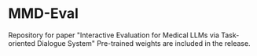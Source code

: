 # MMD-Eval
Repository for paper "Interactive Evaluation for Medical LLMs via Task-oriented Dialogue System"
Pre-trained weights are included in the release.
